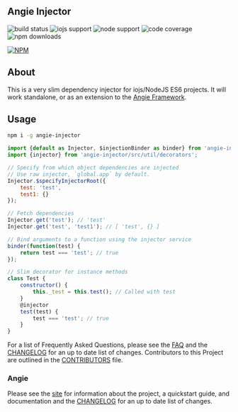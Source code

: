 ## Angie Injector

![build status](https://travis-ci.org/benderTheCrime/angie-injector.svg?branch=master "build status")
![iojs support](https://img.shields.io/badge/iojs-1.7.1+-brightgreen.svg "iojs support")
![node support](https://img.shields.io/badge/node-0.12.0+-brightgreen.svg "node support")
![code coverage](https://rawgit.com/benderTheCrime/angie-injector/master/svg/coverage.svg "code coverage")
![npm downloads](https://img.shields.io/npm/dm/angie-injector.svg "npm downloads")

[![NPM](https://nodei.co/npm/angie-injector.png?downloads=true&downloadRank=true&stars=true)](https://nodei.co/npm/angie-injector/)

## About
This is a very slim dependency injector for iojs/NodeJS ES6 projects. It will work standalone, or as an extension to the [Angie Framework](https://github.com/angie-injector/angie).

## Usage
```bash
npm i -g angie-injector
```
```javascript
import {default as Injector, $injectionBinder as binder} from 'angie-injector';
import {injector} from 'angie-injector/src/util/decorators';

// Specify from which object dependencies are injected
// Use raw injector, `global.app` by default.
Injector.$specifyInjectorRoot({
    test: 'test',
    test1: {}
});

// Fetch dependencies
Injector.get('test'); // 'test'
Injector.get('test', 'test1'); // [ 'test', {} ]

// Bind arguments to a function using the injector service
binder(function(test) {
    return test === 'test'; // true
});

// Slim decorator for instance methods
class Test {
    constructor() {
        this._test = this.test(); // Called with test
    }
    @injector
    test(test) {
        test === 'test'; // true
    }
}
```

For a list of Frequently Asked Questions, please see the [FAQ](https://github.com/angie-framework/angie-injector/blob/master/FAQ.md "FAQ") and the [CHANGELOG](https://github.com/angie-framework/angie-injector/blob/master/CHANGELOG.md "CHANGELOG") for an up to date list of changes. Contributors to this Project are outlined in the [CONTRIBUTORS](https://github.com/angie-framework/angie-injector/blob/master/CONTRIBUTORS.md "CONTRIBUTORS") file.

### Angie
Please see the [site](http://benderthecrime.github.io/angie/) for information about the project, a quickstart guide, and documentation and the [CHANGELOG](https://github.com/benderTheCrime/angie/blob/master/CHANGELOG.md) for an up to date list of changes.